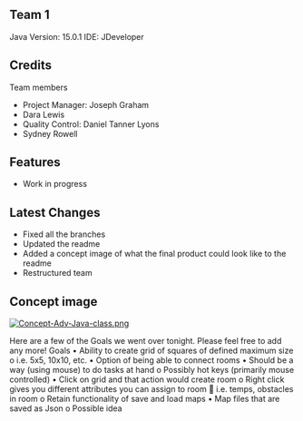 ## Team 1

Java Version: 15.0.1
IDE: JDeveloper

## Credits
Team members 
* Project Manager: Joseph Graham
* Dara Lewis
* Quality Control: Daniel Tanner Lyons
* Sydney Rowell

## Features

* Work in progress

## Latest Changes

* Fixed all the branches
* Updated the readme
* Added a concept image of what the final product could look like to the readme
* Restructured team

## Concept image

[![Concept-Adv-Java-class.png](https://i.postimg.cc/Zqw5xcH7/Concept-Adv-Java-class.png)](https://postimg.cc/v16yQ5pf)


Here are a few of the Goals we went over tonight.
Please feel free to add any more!
Goals
•	Ability to create grid of squares of defined maximum size
    o	i.e. 5x5, 10x10, etc.
•	Option of being able to connect rooms
•	Should be a way (using mouse) to do tasks at hand
    o	Possibly hot keys (primarily mouse controlled)
•	Click on grid and that action would create room
    o	Right click gives you different attributes you can assign to room
        	i.e. temps, obstacles in room
    o	Retain functionality of save and load maps
•	Map files that are saved as Json
    o	Possible idea
